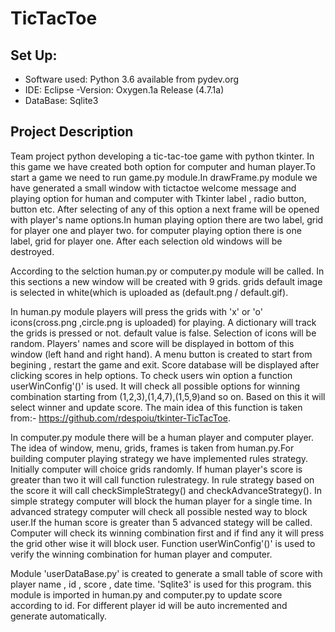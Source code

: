 # TicTacToe
## Set Up:
- Software used: Python 3.6 available from pydev.org
- IDE: Eclipse -Version: Oxygen.1a Release (4.7.1a)
- DataBase: Sqlite3
## **Project Description**

Team project python developing a tic-tac-toe game with python tkinter. In this game we have created both option for computer and human player.To start a game we need to run game.py module.In drawFrame.py module we have generated a small window with tictactoe welcome message and playing option for human and computer with Tkinter label , radio button, button etc. After selecting of any of this option a next frame will be opened with player's name options.In human playing option there are two label, grid for player one and player two. for computer playing option there is one label, grid for player one. After each selection old windows will be destroyed.

According to the selction human.py or computer.py module will be called. In this sections a new window will be created with 9 grids. grids default image is selected in white(which is uploaded as (default.png / default.gif). 

In human.py module players will press the grids with 'x' or 'o' icons(cross.png ,circle.png is uploaded) for playing. A dictionary will track the grids is pressed or not. default value is false. Selection of icons will be random. Players' names and score will be displayed in bottom of this window (left hand and right hand). A menu button is created to start from begining , restart the game and exit. Score database will be displayed after clicking scores in help options. To check users win option a function userWinConfig'()' is used. It will check all possible options for winning combination starting from (1,2,3),(1,4,7),(1,5,9)and so on. Based on this it will select winner and update score. The main idea of this function is taken from:- https://github.com/rdespoiu/tkinter-TicTacToe.

In computer.py module there will be a human player and computer player. The idea of window, menu, grids, frames is taken from human.py.For building computer playing strategy we have implemented rules strategy. Initially computer will choice grids randomly. If human player's score is greater than two it will call function rulestrategy. In rule strategy based on the score it will call checkSimpleStrategy() and checkAdvanceStrategy(). In simple strategy computer will block the human player for a single time. In advanced strategy computer will check all possible nested way to block user.If the human score is greater than 5 advanced stategy will be called. Computer will check its winning combination first and if find any it will press the grid other wise it will block user. Function userWinConfig'()' is used to verify the winning combination for human player and computer.

Module 'userDataBase.py' is created to generate a small table of score with player name , id , score , date time. 'Sqlite3' is used for this program. this module is imported in human.py and computer.py to update score according to id. For different player id will be auto incremented and generate automatically.
